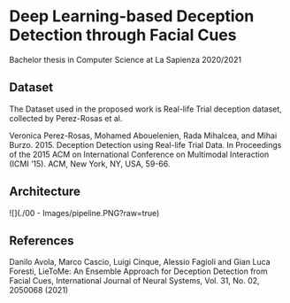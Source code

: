# Deep Learning-based Deception Detection through Facial Cues
Bachelor thesis in Computer Science at La Sapienza 2020/2021 

## Dataset
The Dataset used in the proposed work is Real-life Trial deception dataset, collected by Perez-Rosas et al.
 
Veronica Perez-Rosas, Mohamed Abouelenien, Rada Mihalcea, and Mihai Burzo.
2015. Deception Detection using Real-life Trial Data. In Proceedings of the 2015
ACM on International Conference on Multimodal Interaction (ICMI ’15). ACM,
New York, NY, USA, 59-66.

## Architecture
![](./00 - Images/pipeline.PNG?raw=true)

## References
Danilo Avola, Marco Cascio, Luigi Cinque, Alessio Fagioli and Gian Luca Foresti,
LieToMe: An Ensemble Approach for Deception Detection from Facial Cues, International Journal of Neural Systems, Vol. 31, No. 02, 2050068 (2021)
